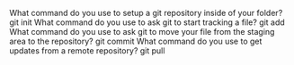 What command do you use to setup a git repository inside of your folder? 
git init
What command do you use to ask git to start tracking a file?
git add
What command do you use to ask git to move your file from the staging area to the repository?
git commit
What command do you use to get updates from a remote repository?
git pull
